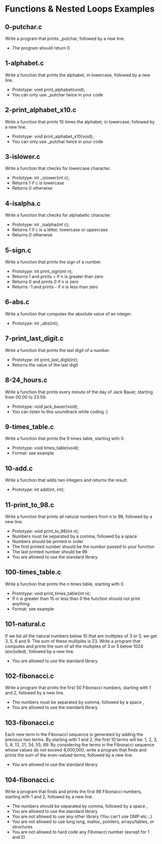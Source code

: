 # Functions & Nested Loops Examples


## 0-putchar.c

Write a program that prints _putchar, followed by a new line.

* The program should return 0

## 1-alphabet.c


Write a function that prints the alphabet, in lowercase, followed by a new line.

* Prototype: void print_alphabet(void);
* You can only use _putchar twice in your code

## 2-print_alphabet_x10.c

Write a function that prints 10 times the alphabet, in lowercase, followed by a new line.

* Prototype: void print_alphabet_x10(void);
* You can only use _putchar twice in your code

## 3-islower.c

Write a function that checks for lowercase character.

* Prototype: int _islower(int c);
* Returns 1 if c is lowercase
* Returns 0 otherwise

## 4-isalpha.c

Write a function that checks for alphabetic character.

* Prototype: int _isalpha(int c);
* Returns 1 if c is a letter, lowercase or uppercase
* Returns 0 otherwise

## 5-sign.c

Write a function that prints the sign of a number.

* Prototype: int print_sign(int n);
* Returns 1 and prints + if n is greater than zero
* Returns 0 and prints 0 if n is zero
* Returns -1 and prints - if n is less than zero

## 6-abs.c


Write a function that computes the absolute value of an integer.

* Prototype: int _abs(int);

## 7-print_last_digit.c

Write a function that prints the last digit of a number.

* Prototype: int print_last_digit(int);
* Returns the value of the last digit

## 8-24_hours.c

Write a function that prints every minute of the day of Jack Bauer, starting from 00:00 to 23:59.

* Prototype: void jack_bauer(void);
* You can listen to this soundtrack while coding :)

## 9-times_table.c

Write a function that prints the 9 times table, starting with 0.

* Prototype: void times_table(void);
* Format: see example

## 10-add.c

Write a function that adds two integers and returns the result.

* Prototype: int add(int, int);

## 11-print_to_98.c

Write a function that prints all natural numbers from n to 98, followed by a new line.

* Prototype: void print_to_98(int n);
* Numbers must be separated by a comma, followed by a space
* Numbers should be printed in order
* The first printed number should be the number passed to your function
* The last printed number should be 98
* You are allowed to use the standard library

## 100-times_table.c

Write a function that prints the n times table, starting with 0.

* Prototype: void print_times_table(int n);
* If n is greater than 15 or less than 0 the function should not print anything
* Format: see example

## 101-natural.c

If we list all the natural numbers below 10 that are multiples of 3 or 5, we get 3, 5, 6 and 9. The sum of these multiples is 23. Write a program that computes and prints the sum of all the multiples of 3 or 5 below 1024 (excluded), followed by a new line.

* You are allowed to use the standard library

## 102-fibonacci.c

Write a program that prints the first 50 Fibonacci numbers, starting with 1 and 2, followed by a new line.

* The numbers must be separated by comma, followed by a space , 
* You are allowed to use the standard library

## 103-fibonacci.c

Each new term in the Fibonacci sequence is generated by adding the previous two terms. By starting with 1 and 2, the first 10 terms will be: 1, 2, 3, 5, 8, 13, 21, 34, 55, 89. By considering the terms in the Fibonacci sequence whose values do not exceed 4,000,000, write a program that finds and prints the sum of the even-valued terms, followed by a new line.

* You are allowed to use the standard library

## 104-fibonacci.c

Write a program that finds and prints the first 98 Fibonacci numbers, starting with 1 and 2, followed by a new line.

* The numbers should be separated by comma, followed by a space ,
* You are allowed to use the standard library
* You are not allowed to use any other library (You can’t use GMP etc…)
* You are not allowed to use long long, malloc, pointers, arrays/tables, or structures
* You are not allowed to hard code any Fibonacci number (except for 1 and 2)

